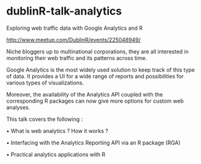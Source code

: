 # dublinR-talk-analytics
Exploring web traffic data with Google Analytics and R 

http://www.meetup.com/DublinR/events/225048949/

Niche bloggers up to multinational corporations, they are all interested in monitoring their web traffic and its patterns across time. 

Google Analytics is the most widely used solution to keep track of this type of data. It provides a UI for a wide range of reports and possibilities for various types of visualizations. 

Moreover, the availability of the Analytics API coupled with the corresponding R packages can now give more options for custom web analyses. 

This talk covers the following : 

• What is web analytics ? How it works ? 

• Interfacing with the Analytics Reporting API via an R package (RGA) 

• Practical analytics applications with R


